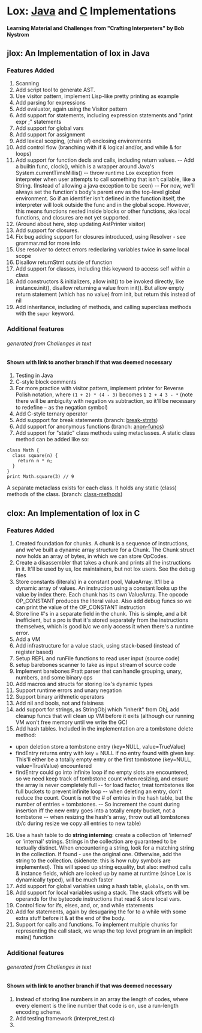 # Lox: [Java](#jlox-an-implementation-of-lox-in-java) and [C](#clox-an-implementation-of-lox-in-c) Implementations
#### Learning Material and Challenges from "Crafting Interpreters" by Bob Nystrom

## jlox: An Implementation of lox in Java
### Features Added
1. Scanning
1. Add script tool to generate AST. 
1. Use visitor pattern, implement Lisp-like pretty printing as example
1. Add parsing for expressions
1. Add evaluator, again using the Visitor pattern
1. Add support for statements, including expression statements and "print expr ;" statements
1. Add support for global vars
1. Add support for assignment
1. Add lexical scoping, (chain of) enclosing environments
1. Add control flow (branching with if & logical and/or, and while & for loops)
1. Add support for function decls and calls, including return values.
-- Add a builtin func, clock(), which is a wrapper around Java's System.currentTimeMillis()
-- throw runtime Lox exception from interpreter when user attempts to call something that isn't callable, like a String. (Instead of allowing a java exception to be seen)
-- For now, we'll always set the function's body's parent env as the top-level global environment. So if an identifier isn't defined in the function itself, the interpreter will look outside the func and in the global scope. However, this means functions nested inside blocks or other functions, aka local functions, and closures are not yet supported.
1. (Around about here, stop updating AstPrinter visitor)
1. Add support for closures.
1. Fix bug adding support for closures introduced, using Resolver - see grammar.md for more info
1. Use resolver to detect errors redeclaring variables twice in same local scope
1. Disallow returnStmt outside of function
1. Add support for classes, including this keyword to access self within a class
1. Add constructors & initializers, allow init() to be invoked directly, like instance.init(), disallow returning a value from init(). But allow empty return statement (which has no value) from init, but return this instead of nil
1. Add inheritance, including of methods, and calling superclass methods with the `super` keyword. 

### Additional features 
###### generated from Challenges in text
#### Shown with link to another branch if that was deemed necessary
1. Testing in Java
1. C-style block comments
1. For more practice with visitor pattern, implement printer for Reverse Polish notation, where `(1 + 2) * (4 - 3)` becomes `1 2 + 4 3 - *` (note there will be ambiguity with negation vs subtraction, so it'll be necessary to redefine `~` as the negation symbol)
1. Add C-style ternary operator
1. Add suppport for break statements (branch: [break-stmts](https://github.com/ritabc/lox/tree/break-stmts))
1. Add support for anonymous functions (branch: [anon-funcs](https://github.com/ritabc/lox/tree/anon-funcs))
1. Add support for "static" class methods using metaclasses. A static class method can be added like so:
```
class Math {
  class square(n) {
    return n * n;
  }
}
print Math.square(3) // 9 
```
A separate metaclass exists for each class. It holds any static (class) methods of the class.
(branch: [class-methods](https://github.com/ritabc/lox/tree/class-methods))

## clox: An Implementation of lox in C
### Features Added
1. Created foundation for chunks. A chunk is a sequence of instructions, and we've built a dynamic array structure for a Chunk. The Chunk struct now holds an array of bytes, in which we can store OpCodes.
2. Create a disassembler that takes a chunk and prints all the instructions in it. It'll be used by us, lox maintainers, but not lox users. See the debug files
3. Store constants (literals) in a constant pool, ValueArray. It'll be a dynamic array of values. An instruction using a constant looks up the value by index there. Each chunk has its own ValueArray. The opcode OP_CONSTANT produces the literal value. Also add debug funcs so we can print the value of the OP_CONSTANT instruction
4. Store line #'s in a separate field in the chunk. This is simple, and a bit inefficient, but a pro is that it's stored separately from the instructions themselves, which is good b/c we only access it when there's a runtime error. 
5. Add a VM
6. Add infrastructure for a value stack, using stack-based (instead of register based)
7. Setup REPL and runFile functions to read user input (source code)
8. setup barebones scanner to take as input stream of source code
9. Implement barebones Pratt parser that can handle grouping, unary, numbers, and some binary ops
10. Add macros and structs for storing lox's dynamic types
11. Support runtime errors and unary negation
12. Support binary arithmetic operators
13. Add nil and bools, not and falsiness
14. add support for strings, as StringObj which "inherit" from Obj, add cleanup funcs that will clean up VM before it exits (although our running VM won't free memory until we write the GC)
15. Add hash tables. Included in the implementation are a tombstone delete method:
 - upon deletion store a tombstone entry (key=NULL, value=TrueValue)
 - findEntry returns entry with key = NULL if no entry found with given key. This'll either be a totally empty entry or the first tombstone (key=NULL, value=TrueValue) encountered 
 - findEntry could go into infinite loop if no empty slots are encountered, so we need keep track of tombstone count when resizing, and ensure the array is never completely full
 -- for load factor, treat tombstones like full buckets to prevent infinite loop 
 -- when deleting an entry, don't reduce the count. Count is not the # of entries in the hash table, but the number of entries + tombstones. 
 -- So increment the count during insertion iff the new entry goes into a totally empty bucket, not a tombstone
 -- when resizing the hash's array, throw out all tombstones (b/c during resize we copy all entries to new table)
16. Use a hash table to do **string interning**: create a collection of 'interned' or 'internal' strings. Strings in the collection are guaranteed to be textually distinct. When encountering a string, look for a matching string in the collection. If found - use the original one. Otherwise, add the string to the collection. (sidenote: this is how ruby symbols are implemented). This will speed up string equality, but also: method calls & instance fields, which are looked up by name at runtime (since Lox is dynamically typed), will be much faster
17. Add support for global variables using a hash table, `globals`, on th vm.
18. Add support for local variables using a stack. The stack offsets will be operands for the bytecode instructions that read & store local vars.
19. Control flow for ifs, elses, and, or, and while statements
20. Add for statements, again by desugaring the for to a while with some extra stuff before it & at the end of the body.
21. Support for calls and functions. To implement multiple chunks for representing the call stack, we wrap the top level program in an implicit main() function

### Additional features
###### generated from Challenges in text
#### Shown with link to another branch if that was deemed necessary
1. Instead of storing line numbers in an array the length of codes, where every element is the line number that code is on, use a run-length encoding scheme. 
1. Add testing framework (interpret_test.c)
2. 